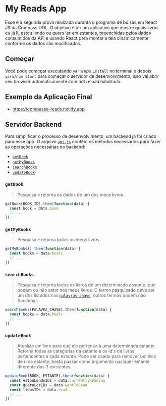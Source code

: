 # My Reads App

Esse é a segunda prova realizada duranta o programa de bolsas em React JS da Compass UOL. O objetivo é ter um aplicativo que mostre quais livros eu já li, estou lendo ou quero ler em estantes, preenchidas pelos dados consumidos da API e usando React para montar a tela dinamicamente conforme os dados são modificados.

## Começar

Você pode começar executando `yarn/npm install` no terminal e depois `yarn/npm start` para começar o servidor de desenvolvimento, isso vai abrir seu browser automaticamente com hot reload habilitado.

## Exemplo da Aplicação Final

 - https://compasso-reads.netlify.app

## Servidor Backend

Para simplificar o processo de desenvolvimento, um backend já foi criado para esse app. O arquivo [`api.js`](./src/services/api.js) contém os métodos necessários para fazer as operações necessárias no backend:

* [`getBook`](#getBook)
* [`getMyBooks`](#getMyBooks)
* [`searchBooks`](#searchBooks)
* [`updateBook`](#updateBook)

### `getBook`

> Pesquisa e retorna os dados de um dos meus livros.
```jsx
getBook(BOOK_ID).then(function(data) {
  const book = data.book
  // ...
})
```

### `getMyBooks`

> Pesquisa e retorna todos os meus livros.
```jsx
getMyBooks().then(function(data) {
  const books = data.books
  // ...
})
```

### `searchBooks`

> Pesquisa e retorna todos os livros de um determinado assunto, que podem ou não estar nos meus livros.
> O termo pesquisado deve ser um dos listados nas [`palavras-chave`](./src/config/constants.js), outros termos podem não funcionar.

```jsx
searchBooks(PALAVRA_CHAVE).then(function(data) {
  const books = data.books
  // ...
})
```

### `updateBook`

> Atualiza um livro para que ele pertença à uma determinada estante. Retorna todas as categorias da estante e os id's de livros pertencentes a cada estante. Pode ser usado para remover um livro de uma estante, basta passar como argumento qualquer estante diferente das 3 existentes.

```jsx
updateBook(BOOK, ESTANTE).then(function(data) {
  const estouLendoIDs = data.currentlyReading
  const queroLerIDs = data.wantToRead
  const lidosIDs = data.read
  // ...
})
```

